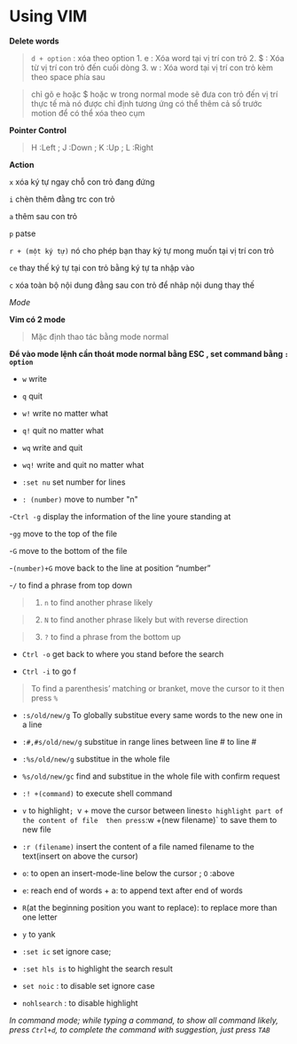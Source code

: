 # Using VIM 

__Delete words__
>  `d + option` : xóa theo option
       1. e : Xóa word tại vị trí con trỏ 
       2. $ : Xóa từ vị trí con trỏ đến cuối dòng
       3. w : Xóa word tại vị trí con trỏ kèm theo space phía sau

> chỉ gõ e hoặc $ hoặc w trong normal mode sẽ đưa con trỏ đến vị trí thực tế mà nó được chỉ định tương ứng có thể thêm cả số trước motion để có thể xóa theo cụm

__Pointer Control__

> H :Left ; J :Down ; K :Up ; L :Right 

__Action__

`x`  xóa ký tự ngay chỗ con trỏ đang đứng

`i`  chèn thêm đằng trc con trỏ

`a`  thêm sau con trỏ 

`p`  patse

`r + (một ký tự)`   nó cho phép bạn thay ký tự mong muốn tại vị trí con trỏ 

`ce`  thay thế ký tự tại con trỏ bằng ký tự ta nhập vào

`c`  xóa toàn bộ nội dung đằng sau con trỏ để nhâp nội dung thay thế

*Mode*

**Vim có 2 mode**

> Mặc định thao tác bằng mode normal

**Để vào mode lệnh cần thoát mode normal bằng ESC , set command bằng `: option`**

- `w`         write

- `q`         quit

- `w!`        write no matter what

- `q!`        quit no matter what

- `wq`        write and quit

- `wq!`       write and quit no matter what

- `:set nu`        set number for lines

- `: (number)`     move to number "n"

-`Ctrl -g` display the information of the line youre standing at

-`gg` move to the top of the file

-`G` move to the bottom of the file

-`(number)+G` move back to the line at position “number”

-`/` to find a phrase from top down

> 1. `n` to find another phrase likely

> 2. `N` to find another phrase likely but with reverse direction 

> 3. `?` to find a phrase from the bottom up

- `Ctrl -o`  get back to where you stand before the search 

- `Ctrl -i` to go f

> To find a parenthesis’ matching or branket, move the cursor to it then press `%`

- `:s/old/new/g`  To globally substitue every same words to the new one in a line

- `:#,#s/old/new/g` substitue in range lines between line # to line #

- `:%s/old/new/g` substitue in the whole file

- `%s/old/new/gc` find and substitue in the whole file with confirm request

- `:! +(command)` to execute shell command 

- `v` to highlight`; `v + move the cursor between lines` to highlight part of the content of file 
then press `:w +(new filename)` to save them to new file

- `:r (filename)`  insert the content of a file named filename to the text(insert on
above the cursor)

- `o`: to open an insert-mode-line below the cursor ; `O` :above

- `e`: reach end of words + a: to append text after end of words

- `R`(at the beginning position you want to replace): to replace more than one letter

- `y` to yank

- `:set ic`  set ignore case;   

- `:set hls is`  to highlight the search result

- `set noic` : to disable set ignore case 

- `nohlsearch` : to disable highlight  

*In command mode; while typing a command, to show all command likely, press `Ctrl+d`, to complete the command with suggestion, just press `TAB`*